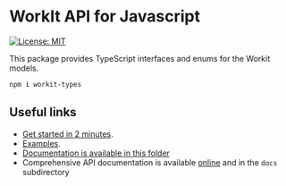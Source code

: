 # WorkIt API for Javascript

[![License: MIT](https://img.shields.io/badge/License-MIT-blue.svg)](LICENSE)

This package provides TypeScript interfaces and enums for the Workit models.

```bash
npm i workit-types
```

## Useful links
-   [Get started in 2 minutes](https://github.com/VilledeMontreal/workit/blob/master/getting-started).
-   [Examples](https://github.com/VilledeMontreal/workit/blob/master/examples).
-   [Documentation is available in this folder](https://github.com/VilledeMontreal/workit/tree/master/packages/workit-camunda/.docs)
-   Comprehensive API documentation is available [online](https://villedemontreal.github.io/workit/) and in the `docs` subdirectory
